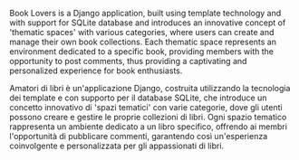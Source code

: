 Book Lovers is a Django application, built using template technology and with support for SQLite database and introduces an innovative concept of 'thematic spaces' with various categories, where users can create and manage their own book collections. Each thematic space represents an environment dedicated to a specific book, providing members with the opportunity to post comments, thus providing a captivating and personalized experience for book enthusiasts.

Amatori di libri è un'applicazione Django, costruita utilizzando la tecnologia dei template e con supporto per il database SQLite, che introduce un concetto innovativo di 'spazi tematici' con varie categorie, dove gli utenti possono creare e gestire le proprie collezioni di libri. Ogni spazio tematico rappresenta un ambiente dedicato a un libro specifico, offrendo ai membri l'opportunità di pubblicare commenti, garantendo così un'esperienza coinvolgente e personalizzata per gli appassionati di libri.
